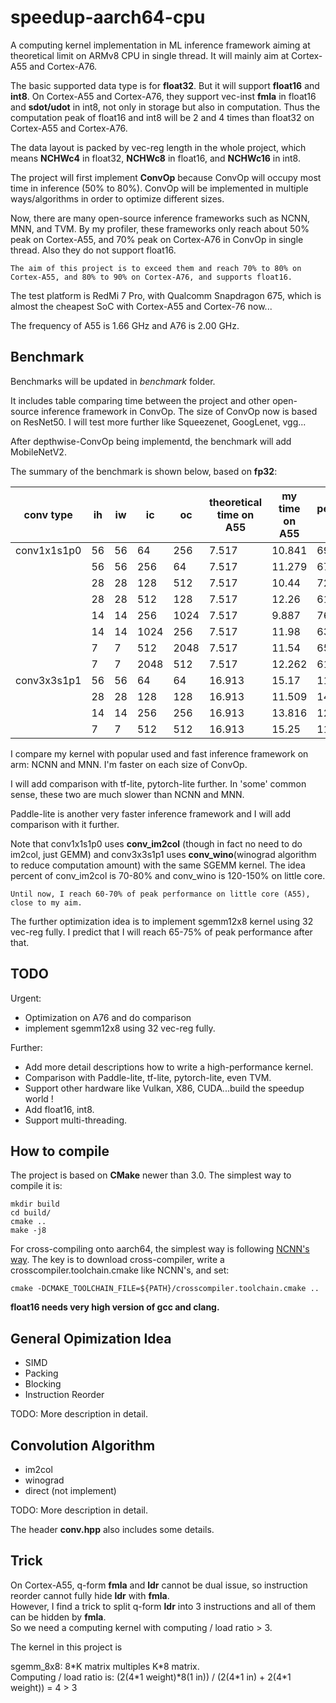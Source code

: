 # speedup-aarch64-cpu
A computing kernel implementation in ML inference framework aiming at theoretical limit on ARMv8 CPU in single thread. It will mainly aim at Cortex-A55 and Cortex-A76.

The basic supported data type is for <b>float32</b>. But it will support <b>float16</b> and <b>int8</b>. On Cortex-A55 and Cortex-A76, they support vec-inst <b>fmla</b> in float16 and <b>sdot/udot</b> in int8, not only in storage but also in computation. Thus the computation peak of float16 and int8 will be 2 and 4 times than float32 on Cortex-A55 and Cortex-A76.

The data layout is packed by vec-reg length in the whole project, which means <b>NCHWc4</b> in float32, <b>NCHWc8</b> in float16, and <b>NCHWc16</b> in int8.

The project will first implement <b>ConvOp</b> because ConvOp will occupy most time in inference (50% to 80%). ConvOp will be implemented in multiple ways/algorithms in order to optimize different sizes.

Now, there are many open-source inference frameworks such as NCNN, MNN, and TVM. By my profiler, these frameworks only reach about 50% peak on Cortex-A55, and 70% peak on Cortex-A76 in ConvOp in single thread. Also they do not support float16.

`The aim of this project is to exceed them and reach 70% to 80% on Cortex-A55, and 80% to 90% on Cortex-A76, and supports float16.`

The test platform is RedMi 7 Pro, with Qualcomm Snapdragon 675, which is almost the cheapest SoC with Cortex-A55 and Cortex-76 now...

The frequency of A55 is 1.66 GHz and A76 is 2.00 GHz.

## Benchmark
Benchmarks will be updated in *benchmark* folder.

It includes table comparing time between the project and other open-source inference framework in ConvOp. The size of ConvOp now is based on ResNet50. I will test more further like Squeezenet, GoogLenet, vgg...

After depthwise-ConvOp being implementd, the benchmark will add MobileNetV2.

The summary of the benchmark is shown below, based on <b>fp32</b>:

|  conv type  | ih | iw |  ic  |  oc  | theoretical time on A55 | my time  on A55 | percent % | NCNN time on A55 | MNN time on A55 |
|-------------|----|----|------|------|-------------------------|-----------------|-----------|------------------|-----------------|
| conv1x1s1p0 | 56 | 56 | 64   | 256  |          7.517          |      10.841     |     69    | 14.70            | 19.826          |
|             | 56 | 56 | 256  | 64   |          7.517          |      11.279     |     67    | 17.87            | 19.85           |
|             | 28 | 28 | 128  | 512  |          7.517          |      10.44      |     72    | 12.74            | 16.232          |
|             | 28 | 28 | 512  | 128  |          7.517          |      12.26      |     61    | 15.37            | 18.617          |
|             | 14 | 14 | 256  | 1024 |          7.517          |      9.887      |     76    | 12.97            | 16.304          |
|             | 14 | 14 | 1024 | 256  |          7.517          |      11.98      |     63    | 15.81            | 22.696          |
|             | 7  | 7  | 512  | 2048 |          7.517          |      11.54      |     65    | 13.33            | 19.045          |
|             | 7  | 7  | 2048 | 512  |          7.517          |      12.262     |     61    | 13.84            | 22.407          |
| conv3x3s1p1 | 56 | 56 | 64   | 64   |          16.913         |      15.17      |    111    | 23.50            | 18.736          |
|             | 28 | 28 | 128  | 128  |          16.913         |      11.509     |    147    | 12.89            | 23.006          |
|             | 14 | 14 | 256  | 256  |          16.913         |      13.816     |    122    | 20.67            | 22.703          |
|             | 7  | 7  | 512  | 512  |          16.913         |      15.25      |    111    | 40.13            | 30.391          |

I compare my kernel with popular used and fast inference framework on arm: NCNN and MNN. I'm faster on each size of ConvOp.

I will add comparison with tf-lite, pytorch-lite further. In 'some' common sense, these two are much slower than NCNN and MNN.

Paddle-lite is another very faster inference framework and I will add comparison with it further.

Note that conv1x1s1p0 uses **conv_im2col** (though in fact no need to do im2col, just GEMM) and conv3x3s1p1 uses **conv_wino**(winograd algorithm to reduce computation amount) with the same SGEMM kernel. The idea percent of conv_im2col is 70-80% and conv_wino is 120-150% on little core.

`Until now, I reach 60-70% of peak performance on little core (A55), close to my aim.`

The further optimization idea is to implement sgemm12x8 kernel using 32 vec-reg fully. I predict that I will reach 65-75% of peak performance after that.

## TODO

Urgent:
* Optimization on A76 and do comparison
* implement sgemm12x8 using 32 vec-reg fully.

Further:
* Add more detail descriptions how to write a high-performance kernel.
* Comparison with Paddle-lite, tf-lite, pytorch-lite, even TVM.
* Support other hardware like Vulkan, X86, CUDA...build the speedup world !
* Add float16, int8.
* Support multi-threading.


## How to compile

The project is based on <b>CMake</b> newer than 3.0. The simplest way to compile it is:

```
mkdir build
cd build/
cmake ..
make -j8
```

For cross-compiling onto aarch64, the simplest way is following [NCNN's way](https://github.com/Tencent/ncnn/wiki/how-to-build#build-for-arm-cortex-a-family-with-cross-compiling). The key is to download cross-compiler, write a crosscompiler.toolchain.cmake like NCNN's, and set:

`cmake -DCMAKE_TOOLCHAIN_FILE=${PATH}/crosscompiler.toolchain.cmake ..`


**float16 needs very high version of gcc and clang.**

## General Opimization Idea

* SIMD
* Packing
* Blocking
* Instruction Reorder

TODO: More description in detail.

## Convolution Algorithm

* im2col
* winograd
* direct (not implement)

TODO: More description in detail.

The header <b>conv.hpp</b> also includes some details.

## Trick

On Cortex-A55, q-form <b>fmla</b> and <b>ldr</b> cannot be dual issue, so instruction reorder cannot fully hide <b>ldr</b> with <b>fmla</b>.  
However, I find a trick to split q-form <b>ldr</b> into 3 instructions and all of them can be hidden by <b>fmla</b>.  
So we need a computing kernel with computing / load ratio > 3.

The kernel in this project is 


sgemm_8x8: 8\*K matrix multiples K\*8 matrix.  
Computing / load ratio is: (2(4\*1 weight)\*8(1 in)) / (2(4\*1 in) + 2(4\*1 weight)) = 4 > 3
